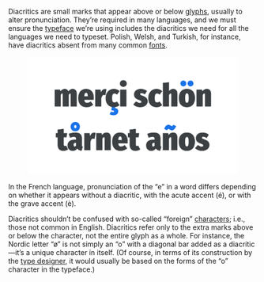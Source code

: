 
Diacritics are small marks that appear above or below [glyphs](/glossary/glyph), usually to alter pronunciation. They’re required in many languages, and we must ensure the [typeface](/glossary/typeface) we’re using includes the diacritics we need for all the languages we need to typeset. Polish, Welsh, and Turkish, for instance, have diacritics absent from many common [fonts](/glossary/font).

<figure>

![The words “merçi”, “schön”, “tårnet”, and “años”, with their diacritics highlighted.](images/thumbnail.svg)

</figure>

In the French language, pronunciation of the “e” in a word differs depending on whether it appears without a diacritic, with the acute accent (é), or with the grave accent (è).

Diacritics shouldn’t be confused with so-called “foreign” [characters](/glossary/character); i.e., those not common in English. Diacritics refer only to the extra marks above or below the character, not the entire glyph as a whole. For instance, the Nordic letter “ø” is not simply an “o” with a diagonal bar added as a diacritic—it’s a unique character in itself. (Of course, in terms of its construction by the [type designer](/glossary/type_designer), it would usually be based on the forms of the “o” character in the typeface.)
